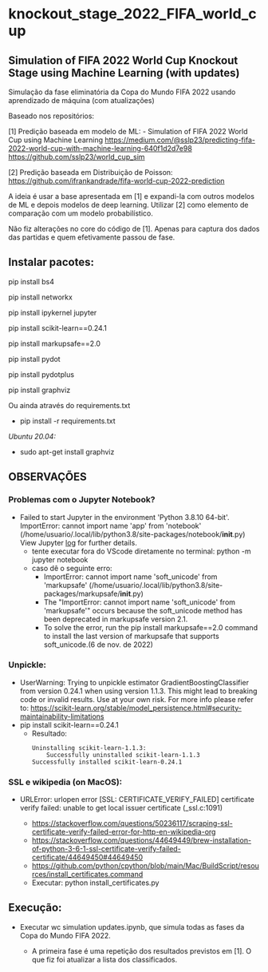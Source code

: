 # knockout_stage_2022_FIFA_world_cup
## Simulation of FIFA 2022 World Cup Knockout Stage using Machine Learning (with updates)

Simulação da fase eliminatória da Copa do Mundo FIFA 2022 usando aprendizado de máquina (com atualizações)

Baseado nos repositórios:

[1] Predição baseada em modelo de ML: - Simulation of FIFA 2022 World Cup using Machine Learning
https://medium.com/@sslp23/predicting-fifa-2022-world-cup-with-machine-learning-640f1d2d7e98
    https://github.com/sslp23/world_cup_sim

[2] Predição baseada em Distribuição de Poisson: https://github.com/ifrankandrade/fifa-world-cup-2022-prediction


A ideia é usar a base apresentada em [1] e expandi-la com outros modelos de ML e depois modelos de deep learning. Utilizar [2] como elemento de comparação com um modelo probabilístico. 

Não fiz alterações no core do código de [1]. Apenas para captura dos dados das partidas e quem efetivamente passou de fase.


## Instalar pacotes:
pip install bs4

pip install networkx

pip install ipykernel jupyter

pip install scikit-learn==0.24.1

pip install markupsafe==2.0

pip install pydot

pip install pydotplus

pip install graphviz

Ou ainda através do requirements.txt

- pip install -r requirements.txt


*Ubuntu 20.04:*
- sudo apt-get install graphviz


## OBSERVAÇÕES
### Problemas com o Jupyter Notebook? 

- Failed to start Jupyter in the environment 'Python 3.8.10 64-bit'.  ImportError: cannot import name 'app' from 'notebook' (/home/usuario/.local/lib/python3.8/site-packages/notebook/__init__.py)  View Jupyter [log](command:jupyter.viewOutput) for further details.
    - tente executar fora do VScode diretamente no terminal: python -m jupyter notebook
    - caso dê o seguinte erro: 
        - ImportError: cannot import name 'soft_unicode' from 'markupsafe' (/home/usuario/.local/lib/python3.8/site-packages/markupsafe/__init__.py)
        - The "ImportError: cannot import name 'soft_unicode' from 'markupsafe'" occurs because the soft_unicode method has been deprecated in markupsafe version 2.1. 
        - To solve the error, run the pip install markupsafe==2.0 command to install the last version of markupsafe that supports soft_unicode.(6 de nov. de 2022)

### Unpickle:
- UserWarning: Trying to unpickle estimator GradientBoostingClassifier from version 0.24.1 when using version 1.1.3. This might lead to breaking code or invalid results. Use at your own risk. For more info please refer to:
https://scikit-learn.org/stable/model_persistence.html#security-maintainability-limitations
- pip install scikit-learn==0.24.1
    - Resultado:
        ```
        Uninstalling scikit-learn-1.1.3:
            Successfully uninstalled scikit-learn-1.1.3
        Successfully installed scikit-learn-0.24.1
        ```

### SSL e wikipedia (on MacOS):
- URLError: urlopen error [SSL: CERTIFICATE_VERIFY_FAILED] certificate verify failed: unable to get local issuer certificate (_ssl.c:1091)

    - https://stackoverflow.com/questions/50236117/scraping-ssl-certificate-verify-failed-error-for-http-en-wikipedia-org
    - https://stackoverflow.com/questions/44649449/brew-installation-of-python-3-6-1-ssl-certificate-verify-failed-certificate/44649450#44649450
    - https://github.com/python/cpython/blob/main/Mac/BuildScript/resources/install_certificates.command
    - Executar: python install_certificates.py

## Execução:
- Executar wc simulation updates.ipynb, que simula todas as fases da Copa do Mundo FIFA 2022.

    - A primeira fase é uma repetição dos resultados previstos em [1]. O que fiz foi atualizar a lista dos classificados.
